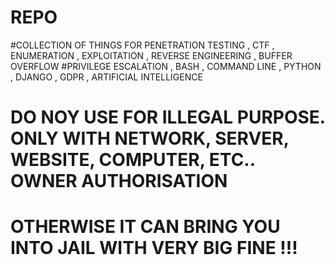 # REPO

#COLLECTION OF THINGS FOR PENETRATION TESTING , CTF , ENUMERATION , EXPLOITATION , REVERSE ENGINEERING , BUFFER OVERFLOW 
#PRIVILEGE ESCALATION , BASH , COMMAND LINE , PYTHON , DJANGO , GDPR , ARTIFICIAL INTELLIGENCE

#  DO NOY USE FOR ILLEGAL PURPOSE. ONLY WITH NETWORK, SERVER, WEBSITE, COMPUTER, ETC.. OWNER AUTHORISATION
#  OTHERWISE IT CAN BRING YOU INTO JAIL WITH VERY BIG FINE !!!
